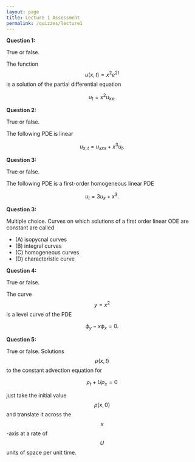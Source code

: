 ```yaml
---
layout: page
title: Lecture 1 Assessment
permalink: /quizzes/lecture1
---
```



**Question 1:**

True or false.

The function $$u(x,t) = x^2e^{2t}$$ is a solution of the partial differential equation

$$u_t = x^2u_{xx}.$$


**Question 2:**

True or false.

The following PDE is linear

$$u_{x,t} = u_{xxx} + x^3u_t.$$

**Question 3:**

True or false.

The following PDE is a first-order homogeneous linear PDE

$$u_{t} = 3u_{x} + x^3.$$

**Question 3:**

Multiple choice.
Curves on which solutions of a first order linear ODE are constant are called
* (A) isopycnal curves
* (B) integral curves
* (C) homogeneous curves
* (D) characteristic curve

**Question 4:**

True or false.

The curve $$y = x^2$$ is a level curve of the PDE

$$\phi_y - x\phi_x = 0.$$

**Question 5:**

True or false.
Solutions $$\rho(x,t)$$ to the constant advection equation for

$$\rho_t + U\rho_x = 0$$

just take the initial value $$\rho(x,0)$$ and translate it across the $$x$$-axis at a rate of $$U$$ units of space per unit time.



